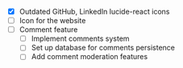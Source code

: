 - [x] Outdated GitHub, LinkedIn lucide-react icons 
- [ ] Icon for the website
- [ ] Comment feature
    - [ ] Implement comments system
    - [ ] Set up database for comments persistence
    - [ ] Add comment moderation features